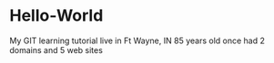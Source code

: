 # Hello-World
My GIT learning tutorial
live in Ft Wayne, IN
85 years old
once had 2 domains and 5 web sites
